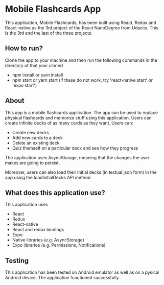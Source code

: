 # Mobile Flashcards App

This application, Mobile Flashcards, has been built using React, Redux and React-native as the 3rd project of the React NanoDegree from Udacity. This is the 3rd and the last of the three projects.

## How to run?

Clone the app to your machine and then run the following commands in the directory of that your cloned
- npm install or yarn install
- npm start or yarn start (if these do not work, try 'react-native start' or 'expo start') 

## About

This app is a mobile flashcards application. The app can be used to replace physical flashcards and memorize stuff using this application. Users can create infinite decks of as many cards as they want. Users can:

- Create new decks
- Add new cards to a deck
- Delete an existing deck
- Quiz themself on a particular deck and see how they progress

The application uses AsyncStorage, meaning that the changes the user makes are going to persist.

Moreover, users can also load their initial decks (in textual json form) in the app using the loadInitialDecks API method.


## What does this application use?

This application uses
- React
- Redux
- React-native
- React and redux bindings
- Expo
- Native libraries (e.g. AsyncStorage)
- Expo libraries (e.g. Permissions, Notifications)


## Testing

This application has been tested on Android emulator as well as on a pysical Android device. The application functioned successfully. 

